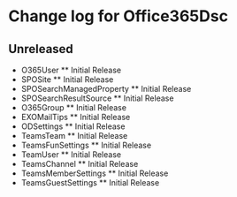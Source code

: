 # Change log for Office365Dsc

## Unreleased

* O365User
  ** Initial Release
* SPOSite
  ** Initial Release
* SPOSearchManagedProperty
  ** Initial Release
* SPOSearchResultSource
  ** Initial Release
* O365Group
  ** Initial Release
* EXOMailTips
  ** Initial Release
* ODSettings
  ** Initial Release
* TeamsTeam
  ** Initial Release
* TeamsFunSettings
  ** Initial Release
* TeamUser
  ** Initial Release
* TeamsChannel
  ** Initial Release
* TeamsMemberSettings
  ** Initial Release
* TeamsGuestSettings
  ** Initial Release
